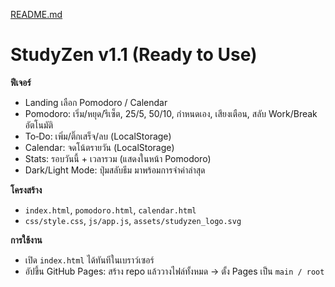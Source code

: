 [README.md](https://github.com/user-attachments/files/22008640/README.md)
# StudyZen v1.1 (Ready to Use)

**ฟีเจอร์**
- Landing เลือก Pomodoro / Calendar
- Pomodoro: เริ่ม/หยุด/รีเซ็ต, 25/5, 50/10, กำหนดเอง, เสียงเตือน, สลับ Work/Break อัตโนมัติ
- To‑Do: เพิ่ม/ติ๊กเสร็จ/ลบ (LocalStorage)
- Calendar: จดโน้ตรายวัน (LocalStorage)
- Stats: รอบวันนี้ + เวลารวม (แสดงในหน้า Pomodoro)
- Dark/Light Mode: ปุ่มสลับธีม มาพร้อมการจำค่าล่าสุด

**โครงสร้าง**
- `index.html`, `pomodoro.html`, `calendar.html`
- `css/style.css`, `js/app.js`, `assets/studyzen_logo.svg`

**การใช้งาน**
- เปิด `index.html` ได้ทันทีในเบราว์เซอร์
- อัปขึ้น GitHub Pages: สร้าง repo แล้ววางไฟล์ทั้งหมด → ตั้ง Pages เป็น `main / root`
